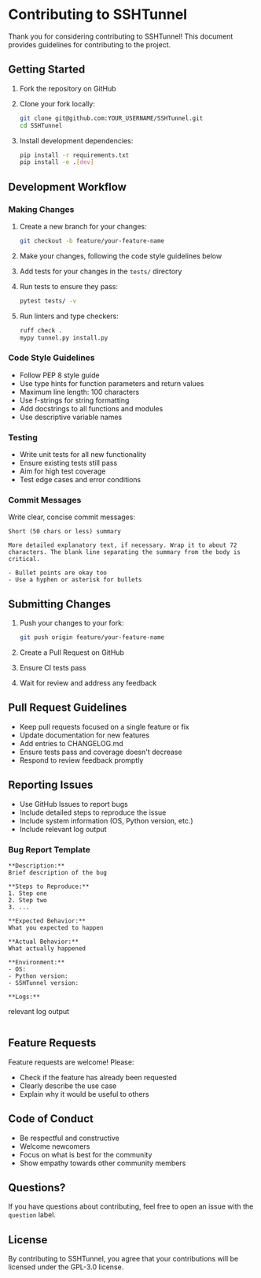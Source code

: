 # Contributing to SSHTunnel

Thank you for considering contributing to SSHTunnel! This document provides guidelines for contributing to the project.

## Getting Started

1. Fork the repository on GitHub
2. Clone your fork locally:
   ```bash
   git clone git@github.com:YOUR_USERNAME/SSHTunnel.git
   cd SSHTunnel
   ```

3. Install development dependencies:
   ```bash
   pip install -r requirements.txt
   pip install -e .[dev]
   ```

## Development Workflow

### Making Changes

1. Create a new branch for your changes:
   ```bash
   git checkout -b feature/your-feature-name
   ```

2. Make your changes, following the code style guidelines below

3. Add tests for your changes in the `tests/` directory

4. Run tests to ensure they pass:
   ```bash
   pytest tests/ -v
   ```

5. Run linters and type checkers:
   ```bash
   ruff check .
   mypy tunnel.py install.py
   ```

### Code Style Guidelines

- Follow PEP 8 style guide
- Use type hints for function parameters and return values
- Maximum line length: 100 characters
- Use f-strings for string formatting
- Add docstrings to all functions and modules
- Use descriptive variable names

### Testing

- Write unit tests for all new functionality
- Ensure existing tests still pass
- Aim for high test coverage
- Test edge cases and error conditions

### Commit Messages

Write clear, concise commit messages:

```
Short (50 chars or less) summary

More detailed explanatory text, if necessary. Wrap it to about 72
characters. The blank line separating the summary from the body is
critical.

- Bullet points are okay too
- Use a hyphen or asterisk for bullets
```

## Submitting Changes

1. Push your changes to your fork:
   ```bash
   git push origin feature/your-feature-name
   ```

2. Create a Pull Request on GitHub

3. Ensure CI tests pass

4. Wait for review and address any feedback

## Pull Request Guidelines

- Keep pull requests focused on a single feature or fix
- Update documentation for new features
- Add entries to CHANGELOG.md
- Ensure tests pass and coverage doesn't decrease
- Respond to review feedback promptly

## Reporting Issues

- Use GitHub Issues to report bugs
- Include detailed steps to reproduce the issue
- Include system information (OS, Python version, etc.)
- Include relevant log output

### Bug Report Template

```
**Description:**
Brief description of the bug

**Steps to Reproduce:**
1. Step one
2. Step two
3. ...

**Expected Behavior:**
What you expected to happen

**Actual Behavior:**
What actually happened

**Environment:**
- OS:
- Python version:
- SSHTunnel version:

**Logs:**
```
relevant log output
```
```

## Feature Requests

Feature requests are welcome! Please:
- Check if the feature has already been requested
- Clearly describe the use case
- Explain why it would be useful to others

## Code of Conduct

- Be respectful and constructive
- Welcome newcomers
- Focus on what is best for the community
- Show empathy towards other community members

## Questions?

If you have questions about contributing, feel free to open an issue with the `question` label.

## License

By contributing to SSHTunnel, you agree that your contributions will be licensed under the GPL-3.0 license.
